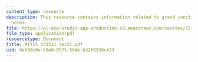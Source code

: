 ```yaml
---
content_type: resource
description: This resource contains information related to grand junction lecture
  notes.
file: https://ol-ocw-studio-app-production.s3.amazonaws.com/courses/15-431-entrepreneurial-finance-spring-2011/9e690c8eb9e00575584eb32f0938c433_MIT15_431S11_lec21.pdf
file_type: application/pdf
resourcetype: Document
title: MIT15_431S11_lec21.pdf
uid: 9e690c8e-b9e0-0575-584e-b32f0938c433
---
```


